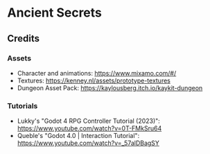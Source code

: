 # Ancient Secrets

## Credits

### Assets

- Character and animations: https://www.mixamo.com/#/
- Textures: https://kenney.nl/assets/prototype-textures
- Dungeon Asset Pack: https://kaylousberg.itch.io/kaykit-dungeon

### Tutorials

- Lukky's "Godot 4 RPG Controller Tutorial (2023)": https://www.youtube.com/watch?v=0T-FMkSru64
- Queble's "Godot 4.0 | Interaction Tutorial": https://www.youtube.com/watch?v=_57alDBagSY
